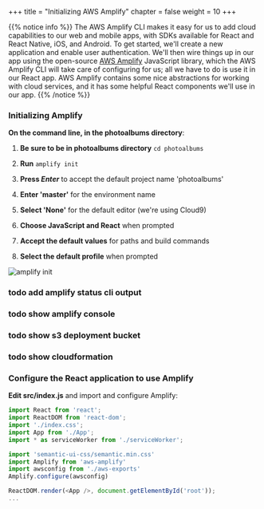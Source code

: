 +++
title = "Initializing AWS Amplify"
chapter = false
weight = 10
+++

{{% notice info %}}
The AWS Amplify CLI makes it easy for us to add cloud capabilities to our web and mobile apps, with SDKs available for React and React Native, iOS, and Android. To get started, we'll create a new application and enable user authentication. We'll then wire things up in our app using the open-source [AWS Amplify](https://aws-amplify.github.io/) JavaScript library, which the AWS Amplify CLI will take care of configuring for us; all we have to do is use it in our React app. AWS Amplify contains some nice abstractions for working with cloud services, and it has some helpful React components we'll use in our app.
{{% /notice %}}



### Initializing Amplify

**On the command line, in the photoalbums directory**:

1. **Be sure to be in photoalbums directory** `cd photoalbums`

1. **Run** `amplify init`

1. **Press _Enter_** to accept the default project name 'photoalbums'

1. **Enter 'master'** for the environment name

1. **Select 'None'** for the default editor (we're using Cloud9)

1. **Choose JavaScript and React** when prompted

1. **Accept the default values** for paths and build commands

1. **Select the default profile** when prompted

![amplify init](/images/amplify_init.png)

### todo add amplify status cli output

### todo show amplify console

### todo show s3 deployment bucket

### todo show cloudformation

### Configure the React application to use Amplify

**Edit src/index.js** and import and configure Amplify:

```js
import React from 'react';
import ReactDOM from 'react-dom';
import './index.css';
import App from './App';
import * as serviceWorker from './serviceWorker';

import 'semantic-ui-css/semantic.min.css'
import Amplify from 'aws-amplify'
import awsconfig from './aws-exports'
Amplify.configure(awsconfig)

ReactDOM.render(<App />, document.getElementById('root'));
... 
```


